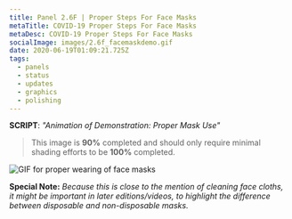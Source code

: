 ```yaml
---
title: Panel 2.6F | Proper Steps For Face Masks
metaTitle: COVID-19 Proper Steps For Face Masks
metaDesc: COVID-19 Proper Steps For Face Masks
socialImage: images/2.6f_facemaskdemo.gif
date: 2020-06-19T01:09:21.725Z
tags:
  - panels
  - status
  - updates
  - graphics
  - polishing
---
```

**SCRIPT**: *"Animation of Demonstration: Proper Mask Use"*

> This image is **90%** completed and should only require minimal shading efforts to be **100%** completed. 

![GIF for proper wearing of face masks](https://herding-cats.netlify.app/images/2.6f_facemaskdemo.gif "Storyboard animation of illustration explaning how to properly wear a mask.")

**Special Note:** *Because this is close to the mention of cleaning face cloths, it might be important in later editions/videos, to highlight the difference between disposable and non-disposable masks.*